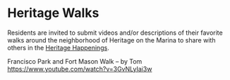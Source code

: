 # Heritage Walks

Residents are invited to submit videos and/or
descriptions of their favorite walks around the
neighborhood of Heritage on the Marina to share
with others in the [Heritage Happenings](https://heritage-happenings.github.io/).

Francisco Park and Fort Mason Walk – by Tom
https://www.youtube.com/watch?v=3GvNLyIai3w
